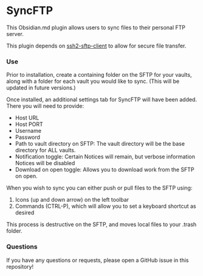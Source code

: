 # SyncFTP

This Obsidian.md plugin allows users to sync files to their personal FTP server.

This plugin depends on [ssh2-sftp-client](https://www.npmjs.com/package/ssh2-sftp-client) to allow for secure file transfer. 

### Use
Prior to installation, create a containing folder on the SFTP for your vaults, along with a folder for each vault you would like to sync. (This will be updated in future versions.)

Once installed, an additional settings tab for SyncFTP will have been added. There you will need to provide:
- Host URL
- Host PORT
- Username
- Password
- Path to vault directory on SFTP: The vault directory will be the base directory for ALL vaults. 
- Notification toggle: Certain Notices will remain, but verbose information Notices will be disabled
- Download on open toggle: Allows you to download work from the SFTP on open.

When you wish to sync you can either push or pull files to the SFTP using:
1. Icons (up and down arrow) on the left toolbar
2. Commands (CTRL-P), which will allow you to set a keyboard shortcut as desired

This process is destructive on the SFTP, and moves local files to your .trash folder.

### Questions
If you have any questions or requests, please open a GitHub issue in this repository!
